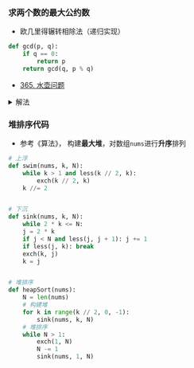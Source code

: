 ### 求两个数的最大公约数
- 欧几里得辗转相除法（递归实现）
```python
def gcd(p, q):
    if q == 0: 
        return p
    return gcd(q, p % q)
```
- [365. 水壶问题](https://leetcode-cn.com/problems/water-and-jug-problem/)
<details>
    <summary>解法</summary>
    
> 有两个容量分别为 x升 和 y升 的水壶以及无限多的水。请判断能否通过使用这两个水壶，从而可以得到恰好 z升 的水？
如果可以，最后请用以上水壶中的一或两个来盛放取得的 z升 水。
你允许：    
装满任意一个水壶        
清空任意一个水壶   

>从一个水壶向另外一个水壶倒水，直到装满或者倒空         
示例 1: (From the famous "Die Hard" example)          
输入: x = 3, y = 5, z = 4         
输出: True   

> 示例 2:                   
输入: x = 2, y = 6, z = 5         
输出: False           
解法：
```sql
class Solution:
    def canMeasureWater(self, x: int, y: int, z: int) -> bool:
        return z == 0 or x + y >= z and z % math.gcd(x, y) == 0
```
</details>


### 堆排序代码
- 参考《算法》， 构建**最大堆**，对数组`nums`进行**升序**排列
```python
# 上浮
def swim(nums, k, N):
    while k > 1 and less(k // 2, k):
        exch(k // 2, k)
	k //= 2


# 下沉
def sink(nums, k, N):
    while 2 * k <= N:
	j = 2 * k
	if j < N and less(j, j + 1): j += 1
	if less(j, k): break
	exch(k, j)
	k = j


# 堆排序
def heapSort(nums):
    N = len(nums)
    # 构建堆
    for k in range(k // 2, 0, -1):
        sink(nums, k, N)
    # 堆排序
    while N > 1:
        exch(1, N)
        N -= 1
        sink(nums, 1, N)
```
